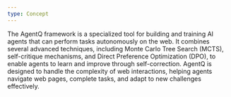 ```yaml
---
type: Concept
---
```


The AgentQ framework is a specialized tool for building and training AI agents that can perform tasks autonomously on the web. It combines several advanced techniques, including Monte Carlo Tree Search (MCTS), self-critique mechanisms, and Direct Preference Optimization (DPO), to enable agents to learn and improve through self-correction. AgentQ is designed to handle the complexity of web interactions, helping agents navigate web pages, complete tasks, and adapt to new challenges effectively.